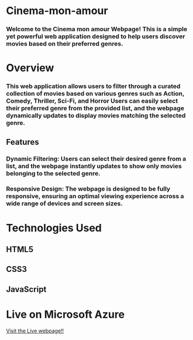# Cinema-mon-amour

<h3> <b> Welcome to the Cinema mon amour Webpage! This is a simple yet powerful web application designed to help users discover movies based on their preferred genres.
 </b> </h3> 
<h1> Overview</h1>

<h3> This web application allows users to filter through a curated collection of movies based on various genres such as Action, Comedy, Thriller, Sci-Fi, and Horror Users can easily select their preferred genre from the provided list, and the webpage dynamically updates to display movies matching the selected genre.</h3>


 <h2> Features</h2>
<h3> <b> Dynamic Filtering:</b>  Users can select their desired genre from a list, and the webpage instantly updates to show only movies belonging to the selected genre. </h3>

 <h3> <b> Responsive Design:</b>  The webpage is designed to be fully responsive, ensuring an optimal viewing experience across a wide range of devices and screen sizes.</h3>


<h1> Technologies Used </h1> 
  <h2> HTML5</h2>
   <h2>CSS3 </h2>
 <h2> JavaScript </h2>

 <h1> Live on Microsoft Azure</h1>
 <a href="https://cinemaamour.z13.web.core.windows.net/"> Visit the Live webpage!! </a>

